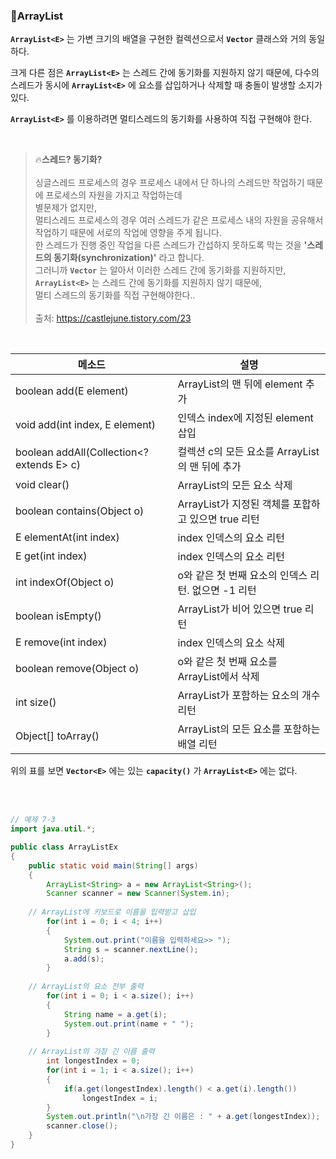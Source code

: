 ### 🔵ArrayList<E>
  
**`ArrayList<E>`** 는 가변 크기의 배열을 구현한 컬렉션으로서 **`Vector`** 클래스와 거의 동일하다.
  
크게 다른 점은 **`ArrayList<E>`** 는 스레드 간에 동기화를 지원하지 않기 때문에, 다수의 스레드가 동시에 **`ArrayList<E>`** 에 요소를 삽입하거나 삭제할 때
충돌이 발생할 소지가 있다. 
  
**`ArrayList<E>`** 를 이용하려면 멀티스레드의 동기화를 사용하여 직접 구현해야 한다. 
  
<br>
  
> 🔥**스레드? 동기화?** <br><br>
> 싱글스레드 프로세스의 경우 프로세스 내에서 단 하나의 스레드만 작업하기 때문에 프로세스의 자원을 가지고 작업하는데 <br>
  별문제가 없지만, <br>
> 멀티스레드 프로세스의 경우 여러 스레드가 같은 프로세스 내의 자원을 공유해서 작업하기 때문에 서로의 작업에 영향을 주게 됩니다. <br>
> 한 스레드가 진행 중인 작업을 다른 스레드가 간섭하지 못하도록 막는 것을 **'스레드의 동기화(synchronization)'** 라고 합니다. <br>
  그러니까 **`Vector`** 는 알아서 이러한 스레드 간에 동기화를 지원하지만, **`ArrayList<E>`** 는 스레드 간에 동기화를 지원하지 않기 때문에, <br>
  멀티 스레드의 동기화를 직접 구현해야한다.. <br> <br>
  출처: https://castlejune.tistory.com/23
  
<br>
  
|메소드|설명|
|---|---|
|boolean add(E element)|ArrayList의 맨 뒤에 element 추가|
|void add(int index, E element)|인덱스 index에 지정된 element 삽입|
|boolean addAll(Collection<? extends E> c)|컬렉션 c의 모든 요소를 ArrayList의 맨 뒤에 추가|
|void clear()|ArrayList의 모든 요소 삭제|
|boolean contains(Object o)|ArrayList가 지정된 객체를 포합하고 있으면 true 리턴|
|E elementAt(int index)|index 인덱스의 요소 리턴|
|E get(int index)|index 인덱스의 요소 리턴|
|int indexOf(Object o)|o와 같은 첫 번째 요소의 인덱스 리턴. 없으면 -1 리턴|
|boolean isEmpty()|ArrayList가 비어 있으면 true 리턴|
|E remove(int index)|index 인덱스의 요소 삭제|
|boolean remove(Object o)|o와 같은 첫 번째 요소를 ArrayList에서 삭제|
|int size()|ArrayList가 포함하는 요소의 개수 리턴|
|Object[] toArray()|ArrayList의 모든 요소를 포함하는 배열 리턴|

위의 표를 보면 **`Vector<E>`** 에는 있는 **`capacity()`** 가 **`ArrayList<E>`** 에는 없다.

<br>
<br>

```java
// 예제 7-3
import java.util.*;

public class ArrayListEx    
{
 	public static void main(String[] args) 
	{              
 		ArrayList<String> a = new ArrayList<String>();
 		Scanner scanner = new Scanner(System.in);
 		
    // ArrayList에 키보드로 이름을 입력받고 삽입
 		for(int i = 0; i < 4; i++)
 		{
 			System.out.print("이름을 입력하세요>> ");
 			String s = scanner.nextLine();
 			a.add(s);
 		}
 		
    // ArrayList의 요소 전부 출력
 		for(int i = 0; i < a.size(); i++)
 		{
 			String name = a.get(i);
 			System.out.print(name + " ");
 		}
 		
    // ArrayList의 가장 긴 이름 출력
 		int longestIndex = 0;
 		for(int i = 1; i < a.size(); i++)
 		{
 			if(a.get(longestIndex).length() < a.get(i).length())
 				longestIndex = i;
 		}
 		System.out.println("\n가장 긴 이름은 : " + a.get(longestIndex));
 		scanner.close();
	}
}
```
